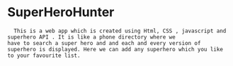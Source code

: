 # SuperHeroHunter
      This is a web app which is created using Html, CSS , javascript and superhero API . It is like a phone directory where we                have to search a super hero and and each and every version of superhero is displayed. Here we can add any superhero which you like to your favourite list. 
